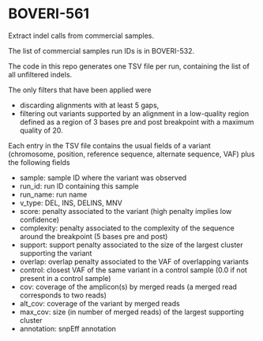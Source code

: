 # BOVERI-561
Extract indel calls from commercial samples.

The list of commercial samples run IDs is in BOVERI-532.

The code in this repo generates one TSV file per run, containing the list of all unfiltered indels.

The only filters that have been applied were
- discarding alignments with at least 5 gaps,
- filtering out variants supported by an alignment in a low-quality region defined as a region of 3 bases 
  pre and post breakpoint with a maximum quality of 20.
  
Each entry in the TSV file contains the usual fields of a variant (chromosome, position, reference sequence,
alternate sequence, VAF) plus the following fields
- sample: sample ID where the variant was observed
- run_id: run ID containing this sample
- run_name: run name
- v_type: DEL, INS, DELINS, MNV
- score: penalty associated to the variant (high penalty implies low confidence)
- complexity: penalty associated to the complexity of the sequence around the breakpoint (5 bases pre and post)
- support: support penalty associated to the size of the largest cluster supporting the variant
- overlap: overlap penalty associated to the VAF of overlapping variants
- control: closest VAF of the same variant in a control sample (0.0 if not present in a control sample)
- cov: coverage of the amplicon(s) by merged reads (a merged read corresponds to two reads)
- alt_cov: coverage of the variant by merged reads
- max_cov: size (in number of merged reads) of the largest supporting cluster
- annotation: snpEff annotation


